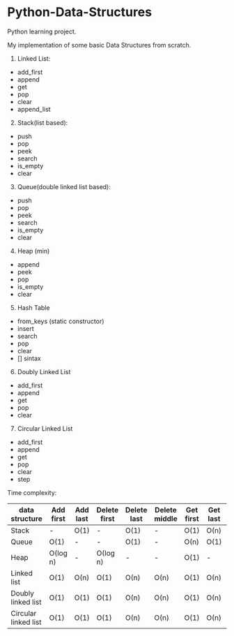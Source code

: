 # Python-Data-Structures
Python learning project.

My implementation of some basic Data Structures from scratch.

1. Linked List:  
- add_first  
- append  
- get  
- pop  
- clear  
- append_list  
	
2. Stack(list based):  
- push  
- pop  
- peek  
- search  
- is_empty  
- clear  

3. Queue(double linked list based):  
- push  
- pop  
- peek  
- search  
- is_empty  
- clear  

4. Heap (min)  
- append  
- peek  
- pop  
- is_empty  
- clear  

5. Hash Table  
- from_keys (static constructor)
- insert  
- search  
- pop  
- clear  
- [] sintax

6. Doubly Linked List  
- add_first  
- append  
- get  
- pop  
- clear  

7. Circular Linked List  
- add_first  
- append  
- get  
- pop  
- clear  
- step  


Time complexity:  

| data structure | Add first | Add last | Delete first | Delete last | Delete middle | Get first | Get last | Get middle |
| - | - | - | - | - | - | - | - | - |
| Stack | - | О(1) | - | О(1) | - | О(1) | О(n) | О(n) |
| Queue | О(1) | - | - | О(1) | - | О(n) | О(1) | О(n) |
| Heap | О(log n) | - | О(log n) | - | - | О(1) | - | - |
| Linked list | О(1) | О(n) | О(1) | О(n) | О(n) | О(1) | О(n) | О(n) |
| Doubly linked list | О(1) | О(1) | О(1) | О(n) | О(n) | О(1) | О(n) | О(n) |
| Circular linked list | О(1) | О(1) | О(1) | О(n) | О(n) | О(1) | О(n) | О(n) |
